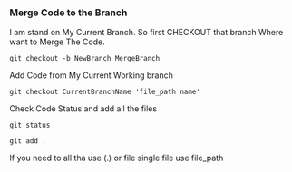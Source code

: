 ### Merge Code to the Branch

I am stand on My Current Branch. So first CHECKOUT that branch Where want to Merge The Code.

```Shell
git checkout -b NewBranch MergeBranch
```

Add Code from My Current Working branch

```Shell
git checkout CurrentBranchName 'file_path name'
```

Check Code Status and add all the files

```Shell
git status
```

```Shell
git add .
```
If you need to all tha use (.) or file single file use file_path

